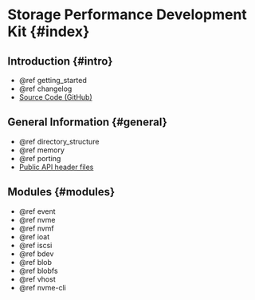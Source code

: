 # Storage Performance Development Kit {#index}

## Introduction {#intro}
- @ref getting_started
- @ref changelog
- [Source Code (GitHub)](https://github.com/spdk/spdk/)

## General Information {#general}

 - @ref directory_structure
 - @ref memory
 - @ref porting
 - [Public API header files](files.html)

## Modules {#modules}

- @ref event
- @ref nvme
- @ref nvmf
- @ref ioat
- @ref iscsi
- @ref bdev
- @ref blob
- @ref blobfs
- @ref vhost
- @ref nvme-cli
